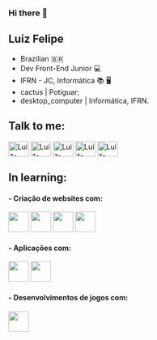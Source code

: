 ### Hi there 👋
## Luiz Felipe 
 - Brazilian :brazil:
 - Dev Front-End Junior :computer:
 - IFRN - JC, Informática 📚 🖥️
 - cactus | Potiguar; 
 - desktop_computer | Informática, IFRN.
 
## Talk to me: 
  <a href = "https://www.facebook.com/luizfelipe.souza.1004837/" target="_blank"><img align="center" alt = "Luiz-Facebook" height = "30" width = "40" src = "https://simpleicons.org/icons/facebook.svg"></img></a>
  <a href = "https://www.instagram.com/sluiizfelipe/" target="_blank"><img align="center" alt = "Luiz-Instagram" height = "30" width = "40" src = "https://simpleicons.org/icons/instagram.svg"></img></a>
  <a href = "https://mobile.twitter.com/LuizFel34397913" target="_blank"><img align="center" alt = "Luiz-Twitter" height = "30" width = "40" src = "https://simpleicons.org/icons/twitter.svg"></img></a>
 <a href = "https://www.twitch.tv/geraldindamassa" target="_blank"><img align="center" alt = "Luiz-Twitch" height = "30" width = "40" src = "https://simpleicons.org/icons/twitch.svg"></img></a>
  <a href = "https://api.whatsapp.com/send?phone=5584991663152&text=Hi%20There" target="_blank"><img align="center" alt = "Luiz-Wpp" height = "30" width = "40" src = "https://simpleicons.org/icons/whatsapp.svg"></img></a>
## In learning:
 #### - Criação de websites com:
<img src= "https://simpleicons.org/icons/html5.svg" heigth = "40" width="40"></img>
<img src= "https://simpleicons.org/icons/css3.svg" heigth = "40" width="40"></img>
<img src= "https://simpleicons.org/icons/javascript.svg" heigth = "40" width="40"></img>
<img src= "https://simpleicons.org/icons/bootstrap.svg" heigth = "40" width="40"></img>

 #### - Aplicações com:
<img src= "https://simpleicons.org/icons/java.svg" heigth = "40" width="40"></img>
<img src= "https://simpleicons.org/icons/mysql.svg" heigth = "40" width="40"></img>

#### - Desenvolvimentos de jogos com:
<img src= "https://simpleicons.org/icons/unity.svg" heigth = "40" width="40"></img>


<!--
**lf-souza/lf-souza** is a ✨ _special_ ✨ repository because its `README.md` (this file) appears on your GitHub profile.

Here are some ideas to get you started:

- 🔭 I’m currently working on ...
- 🌱 I’m currently learning ...
- 👯 I’m looking to collaborate on ...
- 🤔 I’m looking for help with ...
- 💬 Ask me about ...
- 📫 How to reach me: ...
- 😄 Pronouns: ...
- ⚡ Fun fact: ...
-->
